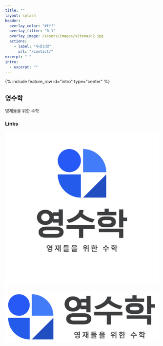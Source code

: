```yaml
---
title: ""
layout: splash
header:
  overlay_color: "#fff"
  overlay_filter: "0.1"
  overlay_image: /assets/images/sitemain2.jpg
  actions:
    - label: "수강신청"
      url: "/contact/"
excerpt: " "
intro:
  - excerpt: ""
---
```


{% include feature_row id="intro" type="center" %}

## 영수학

영재들을 위한 수학

### Links

![0math-logo](/assets/images/0math-logo.jpg)

![sitemainblue](/assets/images/sitemainblue.jpg)
